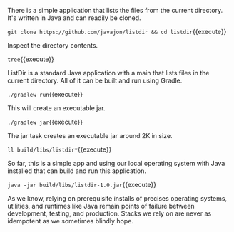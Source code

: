 There is a simple application that lists the files from the current directory. It's written in Java and can readily be cloned.

`git clone https://github.com/javajon/listdir && cd listdir`{{execute}}

Inspect the directory contents.

`tree`{{execute}}

ListDir is a standard Java application with a main that lists files in the current directory. All of it can be built and run using Gradle.

`./gradlew run`{{execute}}

This will create an executable jar.

`./gradlew jar`{{execute}}

The jar task creates an executable jar around 2K in size.

`ll build/libs/listdir*`{{execute}}

So far, this is a simple app and using our local operating system with Java installed that can build and run this application.

`java -jar build/libs/listdir-1.0.jar`{{execute}}

As we know, relying on prerequisite installs of precises operating systems, utilities, and runtimes like Java remain points of failure between development, testing, and production. Stacks we rely on are never as idempotent as we sometimes blindly hope.
